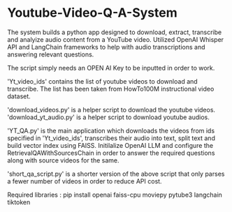 # Youtube-Video-Q-A-System


The system builds a python app designed to download, extract, transcribe and analyize audio content from a YouTube video.
Utilized OpenAI Whisper API and LangChain frameworks to help with audio transcriptions and answering relevant questions.


The script simply needs an OPEN AI Key to be inputted in order to work.

'Yt_video_ids' contains the list of youtube videos to download and transcribe. The list has been taken from HowTo100M instructional
video dataset.

'download_videos.py' is a helper script to download the youtube videos.
'download_yt_audio.py' is a helper script to download youtube audios.

'YT_QA.py' is the main application which downloads the videos from ids specified in 'Yt_video_ids', transcribes their audio into text,
split text and build vector index using FAISS. Initilalize OpenAI LLM and configure the RetrievalQAWithSourcesChain in order to answer
the required questions along with source videos for the same. 

'short_qa_script.py' is a shorter version of the above script that only parses a fewer number of videos in order to reduce API cost.

Required libraries : pip install openai faiss-cpu moviepy pytube3 langchain tiktoken 
